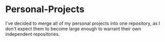 # Personal-Projects
I've decided to merge all of my personal projects into one repository, as I don't expect them to become large enough to warrant their own independent repositories.

